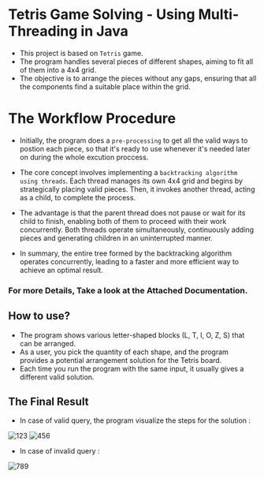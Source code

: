 
# Tetris Game Solving - Using Multi-Threading in Java

- This project is based on `Tetris` game. 
- The program handles several pieces of different shapes, aiming to fit all of them into a 4x4 grid. 
- The objective is to arrange the pieces without any gaps, ensuring that all the components find a suitable place within the grid.

# The Workflow Procedure

- Initially, the program does a `pre-processing` to get all the valid ways to postion each piece, so that it's ready to use whenever it's needed later on during the whole excution proccess.
  
- The core concept involves implementing a `backtracking algorithm using threads`. Each thread manages its own 4x4 grid and begins by strategically placing valid pieces. Then, it invokes another thread, acting as a child, to complete the process.

- The advantage is that the parent thread does not pause or wait for its child to finish, enabling both of them to proceed with their work concurrently. Both threads operate simultaneously, continuously adding pieces and generating children in an uninterrupted manner.

- In summary, the entire tree formed by the backtracking algorithm operates concurrently, leading to a faster and more efficient way to achieve an optimal result.


### For more Details, Take a look at the Attached Documentation.

## How to use?

- The program shows various letter-shaped blocks (L, T, I, O, Z, S) that can be arranged.
- As a user, you pick the quantity of each shape, and the program provides a potential arrangement solution for the Tetris board.
- Each time you run the program with the same input, it usually gives a different valid solution.

## The Final Result

- In case of valid query, the program visualize the steps for the solution :
  
![123](https://github.com/Ahmad3oda/SolvingTetris-MultiThreading/assets/104653414/7ac21010-9302-4f5c-a6b6-052d9be918c6)
![456](https://github.com/Ahmad3oda/SolvingTetris-MultiThreading/assets/104653414/9c57668a-64d9-4f4f-b5e4-7366d0416dba)

- In case of invalid query :
  
![789](https://github.com/Ahmad3oda/SolvingTetris-MultiThreading/assets/104653414/056a7b8a-3fe7-4514-a2ad-00b49f80964d)
